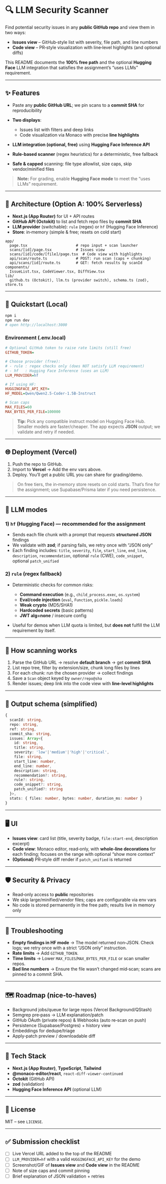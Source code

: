 # 🔍 LLM Security Scanner

Find potential security issues in any **public GitHub repo** and view them in two ways:

- **Issues view** – GitHub‑style list with severity, file path, and line numbers
- **Code view** – PR‑style visualization with line‑level highlights (and optional diffs)

This README documents the **100% free path** and the optional **Hugging Face** LLM integration that satisfies the assignment’s “uses LLMs” requirement.

---

## ✨ Features

- Paste any **public GitHub URL**; we pin scans to a **commit SHA** for reproducibility
- **Two displays**:

  - Issues list with filters and deep links
  - Code visualization via Monaco with precise **line highlights**

- **LLM integration (optional, free)** using **Hugging Face Inference API**
- **Rule‑based scanner** (regex heuristics) for a deterministic, free fallback
- **Safe & capped** scanning: file type allowlist, size caps, skip vendor/minified files

> **Note:** For grading, enable **Hugging Face mode** to meet the “uses LLMs” requirement.

---

## 🧱 Architecture (Option A: 100% Serverless)

- **Next.js (App Router)** for UI + API routes
- **GitHub API (Octokit)** to list and fetch repo files by **commit SHA**
- **LLM provider** (switchable): `rule` (regex) or `hf` (Hugging Face Inference)
- **Store**: in‑memory (simple & free; resets on cold start)

```
app/
  page.tsx                      # repo input + scan launcher
  scans/[id]/page.tsx           # Issues view
  scans/[id]/code/[file]/page.tsx  # Code view with highlights
  api/scan/route.ts             # POST: run scan (caps + chunking)
  api/scans/[id]/route.ts       # GET: fetch results by scanId
components/
  IssueList.tsx, CodeViewer.tsx, DiffView.tsx
lib/
  github.ts (Octokit), llm.ts (provider switch), schema.ts (zod), store.ts
```

---

## 🚀 Quickstart (Local)

```bash
npm i
npm run dev
# open http://localhost:3000
```

### Environment (.env.local)

```ini
# Optional GitHub token to raise rate limits (still free)
GITHUB_TOKEN=

# Choose provider (free):
# - rule : regex checks only (does NOT satisfy LLM requirement)
# - hf   : Hugging Face Inference (uses an LLM)
LLM_PROVIDER=hf

# If using HF:
HUGGINGFACE_API_KEY=
HF_MODEL=Qwen/Qwen2.5-Coder-1.5B-Instruct

# Scan caps
MAX_FILES=60
MAX_BYTES_PER_FILE=100000
```

> **Tip:** Pick any compatible instruct model on Hugging Face Hub. Smaller models are faster/cheaper. The app expects **JSON** output; we validate and retry if needed.

---

## 🌐 Deployment (Vercel)

1. Push the repo to GitHub.
2. Import to **Vercel** → Add the env vars above.
3. Deploy. You’ll get a public URL you can share for grading/demo.

> On free tiers, the in‑memory store resets on cold starts. That’s fine for the assignment; use Supabase/Prisma later if you need persistence.

---

## 🧠 LLM modes

### 1) `hf` (Hugging Face) — **recommended for the assignment**

- Sends each file chunk with a prompt that requests **structured JSON** findings
- We validate with **zod**; if parsing fails, we retry once with “JSON only”
- Each finding includes: `title`, `severity`, `file`, `start_line`, `end_line`, `description`, `recommendation`, optional `rule` (CWE), `code_snippet`, optional `patch_unified`

### 2) `rule` (regex fallback)

- Deterministic checks for common risks:

  - **Command execution** (e.g., `child_process.exec`, `os.system`)
  - **Eval/code injection** (`eval`, `Function`, `pickle.loads`)
  - **Weak crypto** (MD5/SHA1)
  - **Hardcoded secrets** (basic patterns)
  - **JWT alg=none** / insecure config

- Useful for demos when LLM quota is limited, but **does not** fulfill the LLM requirement by itself.

---

## 🔗 How scanning works

1. Parse the GitHub URL → resolve **default branch** → get **commit SHA**
2. List repo tree, filter by extension/size, chunk long files by lines
3. For each chunk: run the chosen provider → collect findings
4. Save a `Scan` object keyed by `owner/repo@sha`
5. Render issues; deep link into the code view with **line‑level highlights**

---

## 🧾 Output schema (simplified)

```ts
{
  scanId: string,
  repo: string,
  ref: string,
  commit_sha: string,
  issues: Array<{
    id: string,
    title: string,
    severity: 'low'|'medium'|'high'|'critical',
    file: string,
    start_line: number,
    end_line: number,
    description: string,
    recommendation?: string,
    rule?: string,
    code_snippet?: string,
    patch_unified?: string
  }>,
  stats: { files: number, bytes: number, duration_ms: number }
}
```

---

## 🖥️ UI

- **Issues view**: card list (title, severity badge, `file:start-end`, description excerpt)
- **Code view**: Monaco editor, read‑only, with **whole‑line decorations** for each finding; focuses on the range with optional “show more context”
- **(Optional)** PR‑style diff render if `patch_unified` is returned

---

## 🛡️ Security & Privacy

- Read‑only access to **public** repositories
- We skip large/minified/vendor files; caps are configurable via env vars
- No code is stored permanently in the free path; results live in memory only

---

## 🧩 Troubleshooting

- **Empty findings in HF mode** → The model returned non‑JSON. Check logs; we retry once with a strict “JSON only” instruction.
- **Rate limits** → Add `GITHUB_TOKEN`.
- **Time limits** → Lower `MAX_FILES`/`MAX_BYTES_PER_FILE` or scan smaller repos.
- **Bad line numbers** → Ensure the file wasn’t changed mid‑scan; scans are pinned to a commit SHA.

---

## 🗺️ Roadmap (nice‑to‑haves)

- Background jobs/queue for large repos (Vercel Background/QStash)
- Semgrep pre‑pass → LLM explanation/patch
- GitHub OAuth (private repos) & Webhooks (auto re‑scan on push)
- Persistence (Supabase/Postgres) + history view
- Embeddings for dedupe/triage
- Apply‑patch preview / downloadable diff

---

## 🧰 Tech Stack

- **Next.js (App Router)**, **TypeScript**, **Tailwind**
- **@monaco-editor/react**, `react-diff-viewer-continued`
- **Octokit** (GitHub API)
- **zod** (validation)
- **Hugging Face Inference API** (optional LLM)

---

## 📜 License

MIT – see `LICENSE`.

---

## ✅ Submission checklist

- [ ] Live Vercel URL added to the top of the README
- [ ] `LLM_PROVIDER=hf` with a valid `HUGGINGFACE_API_KEY` for the demo
- [ ] Screenshot/GIF of **Issues view** and **Code view** in the README
- [ ] Note of size caps and commit pinning
- [ ] Brief explanation of JSON validation + retries
